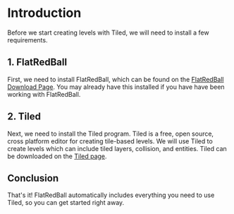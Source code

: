 # Introduction

Before we start creating levels with Tiled, we will need to install a few requirements.

## 1. FlatRedBall

First, we need to install FlatRedBall, which can be found on the [FlatRedBall Download Page](../../download.md). You may already have this installed if you have have been working with FlatRedBall.

## 2. Tiled

Next, we need to install the Tiled program. Tiled is a free, open source, cross platform editor for creating tile-based levels. We will use Tiled to create levels which can include tiled layers, collision, and entities. Tiled can be downloaded on the [Tiled page](https://www.mapeditor.org/).

## Conclusion

That's it! FlatRedBall automatically includes everything you need to use Tiled, so you can get started right away.

